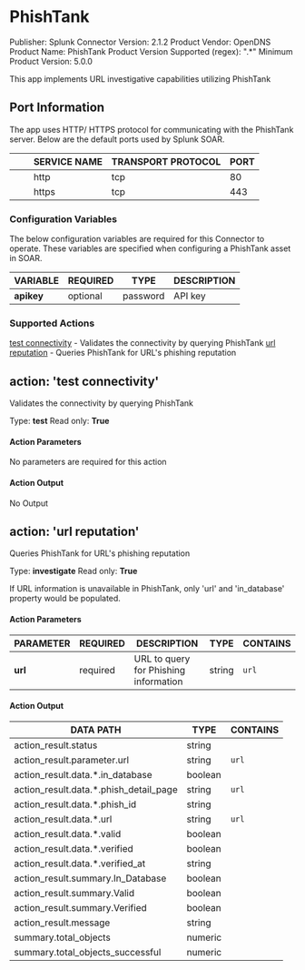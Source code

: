 [comment]: # "Auto-generated SOAR connector documentation"
# PhishTank

Publisher: Splunk
Connector Version: 2\.1\.2
Product Vendor: OpenDNS
Product Name: PhishTank
Product Version Supported (regex): "\.\*"
Minimum Product Version: 5\.0\.0

This app implements URL investigative capabilities utilizing PhishTank

[comment]: # " File: readme.md"
[comment]: # "  Copyright (c) 2016-2021 Splunk Inc."
[comment]: # ""
[comment]: # "Licensed under the Apache License, Version 2.0 (the 'License');"
[comment]: # "you may not use this file except in compliance with the License."
[comment]: # "You may obtain a copy of the License at"
[comment]: # ""
[comment]: # "    http://www.apache.org/licenses/LICENSE-2.0"
[comment]: # ""
[comment]: # "Unless required by applicable law or agreed to in writing, software distributed under"
[comment]: # "the License is distributed on an 'AS IS' BASIS, WITHOUT WARRANTIES OR CONDITIONS OF ANY KIND,"
[comment]: # "either express or implied. See the License for the specific language governing permissions"
[comment]: # "and limitations under the License."
[comment]: # ""
## Port Information

The app uses HTTP/ HTTPS protocol for communicating with the PhishTank server. Below are the default
ports used by Splunk SOAR.

|         SERVICE NAME | TRANSPORT PROTOCOL | PORT |
|----------------------|--------------------|------|
|         http         | tcp                | 80   |
|         https        | tcp                | 443  |


### Configuration Variables
The below configuration variables are required for this Connector to operate.  These variables are specified when configuring a PhishTank asset in SOAR.

VARIABLE | REQUIRED | TYPE | DESCRIPTION
-------- | -------- | ---- | -----------
**apikey** |  optional  | password | API key

### Supported Actions
[test connectivity](#action-test-connectivity) - Validates the connectivity by querying PhishTank
[url reputation](#action-url-reputation) - Queries PhishTank for URL's phishing reputation

## action: 'test connectivity'
Validates the connectivity by querying PhishTank

Type: **test**
Read only: **True**

#### Action Parameters
No parameters are required for this action

#### Action Output
No Output

## action: 'url reputation'
Queries PhishTank for URL's phishing reputation

Type: **investigate**
Read only: **True**

If URL information is unavailable in PhishTank, only 'url' and 'in\_database' property would be populated\.

#### Action Parameters
PARAMETER | REQUIRED | DESCRIPTION | TYPE | CONTAINS
--------- | -------- | ----------- | ---- | --------
**url** |  required  | URL to query for Phishing information | string |  `url`

#### Action Output
DATA PATH | TYPE | CONTAINS
--------- | ---- | --------
action\_result\.status | string |
action\_result\.parameter\.url | string |  `url`
action\_result\.data\.\*\.in\_database | boolean |
action\_result\.data\.\*\.phish\_detail\_page | string |  `url`
action\_result\.data\.\*\.phish\_id | string |
action\_result\.data\.\*\.url | string |  `url`
action\_result\.data\.\*\.valid | boolean |
action\_result\.data\.\*\.verified | boolean |
action\_result\.data\.\*\.verified\_at | string |
action\_result\.summary\.In\_Database | boolean |
action\_result\.summary\.Valid | boolean |
action\_result\.summary\.Verified | boolean |
action\_result\.message | string |
summary\.total\_objects | numeric |
summary\.total\_objects\_successful | numeric |
